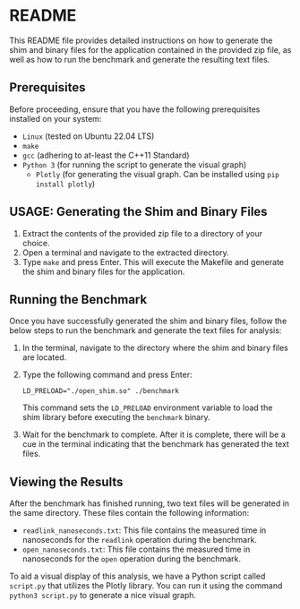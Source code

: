 # README

This README file provides detailed instructions on how to generate the shim and binary files for the application contained in the provided zip file, as well as how to run the benchmark and generate the resulting text files.

## Prerequisites
Before proceeding, ensure that you have the following prerequisites installed on your system:
- `Linux` (tested on Ubuntu 22.04 LTS)
- `make`
- `gcc` (adhering to at-least the C++11 Standard)
- `Python 3` (for running the script to generate the visual graph)
    - `Plotly` (for generating the visual graph.  Can be installed using `pip install plotly`)

## USAGE: Generating the Shim and Binary Files
1. Extract the contents of the provided zip file to a directory of your choice.
2. Open a terminal and navigate to the extracted directory.
3. Type `make` and press Enter. This will execute the Makefile and generate the shim and binary files for the application.

## Running the Benchmark
Once you have successfully generated the shim and binary files, follow the below steps to run the benchmark and generate the text files for analysis:

1. In the terminal, navigate to the directory where the shim and binary files are located.
2. Type the following command and press Enter:
    ```
    LD_PRELOAD="./open_shim.so" ./benchmark
    ```
    This command sets the `LD_PRELOAD` environment variable to load the shim library before executing the `benchmark` binary.

3. Wait for the benchmark to complete. After it is complete, there will be a cue in the terminal indicating that the benchmark has generated the text files.

## Viewing the Results
After the benchmark has finished running, two text files will be generated in the same directory. These files contain the following information:

- `readlink_nanoseconds.txt`: This file contains the measured time in nanoseconds for the `readlink` operation during the benchmark.
- `open_nanoseconds.txt`: This file contains the measured time in nanoseconds for the `open` operation during the benchmark.

To aid a visual display of this analysis, we have a Python script called `script.py` that utilizes the Plotly library.
You can run it using the command `python3 script.py` to generate a nice visual graph.

